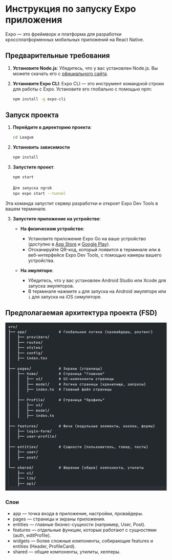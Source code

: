 # Инструкция по запуску Expo приложения

Expo — это фреймворк и платформа для разработки кроссплатформенных мобильных приложений на React Native.

## Предварительные требования

1. **Установите Node.js**: Убедитесь, что у вас установлен Node.js. Вы можете скачать его с [официального сайта](https://nodejs.org/).

2. **Установите Expo CLI**: Expo CLI — это инструмент командной строки для работы с Expo. Установите его глобально с помощью npm:

   ```bash
   npm install -g expo-cli
   ```

## Запуск проекта

1. **Перейдите в директорию проекта**:

   ```bash
   cd League
   ```

2. **Установить зависимости**

   ```bash
   npm install
   ```

3. **Запустите проект**:

   ```bash
   npm start

   Для запуска ngrok
   npx expo start --tunnel
   ```

Эта команда запустит сервер разработки и откроет Expo Dev Tools в вашем терминале.

3. **Запустите приложение на устройстве**:

   - **На физическом устройстве**:

     - Установите приложение Expo Go на ваше устройство (доступно в [App Store](https://apps.apple.com/app/expo-go/id982107779) и [Google Play](https://play.google.com/store/apps/details?id=host.exp.exponent&hl=en&gl=US)).
     - Отсканируйте QR-код, который появится в терминале или в веб-интерфейсе Expo Dev Tools, с помощью камеры вашего устройства.

   - **На эмуляторе**:
     - Убедитесь, что у вас установлен Android Studio или Xcode для запуска эмуляторов.
     - В терминале нажмите `a` для запуска на Android эмуляторе или `i` для запуска на iOS симуляторе.

## Предполагаемая архитектура проекта (FSD)

![alt text](Readme/arch_fsd.png)

### Слои

- app — точка входа в приложение, настройки, провайдеры.
- pages — страницы и экраны приложения.
- entities — главные бизнес-сущности (например, User, Post).
- features — отдельные функции, которые работают с сущностями (auth, editProfile).
- widgets — более сложные компоненты, собирающие features и entities (Header, ProfileCard).
- shared — общие компоненты, утилиты, хелперы.
